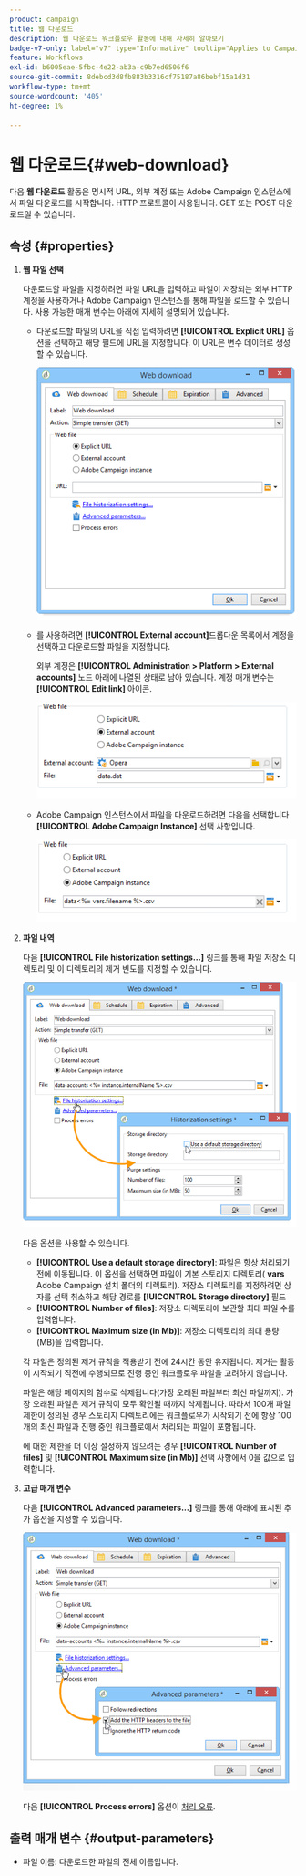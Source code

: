 ```yaml
---
product: campaign
title: 웹 다운로드
description: 웹 다운로드 워크플로우 활동에 대해 자세히 알아보기
badge-v7-only: label="v7" type="Informative" tooltip="Applies to Campaign Classic v7 only"
feature: Workflows
exl-id: b6005eae-5fbc-4e22-ab3a-c9b7ed6506f6
source-git-commit: 8debcd3d8fb883b3316cf75187a86bebf15a1d31
workflow-type: tm+mt
source-wordcount: '405'
ht-degree: 1%

---
```


# 웹 다운로드{#web-download}



다음 **웹 다운로드** 활동은 명시적 URL, 외부 계정 또는 Adobe Campaign 인스턴스에서 파일 다운로드를 시작합니다. HTTP 프로토콜이 사용됩니다. GET 또는 POST 다운로드일 수 있습니다.

## 속성 {#properties}

1. **웹 파일 선택**

   다운로드할 파일을 지정하려면 파일 URL을 입력하고 파일이 저장되는 외부 HTTP 계정을 사용하거나 Adobe Campaign 인스턴스를 통해 파일을 로드할 수 있습니다. 사용 가능한 매개 변수는 아래에 자세히 설명되어 있습니다.

   * 다운로드할 파일의 URL을 직접 입력하려면 **[!UICONTROL Explicit URL]** 옵션을 선택하고 해당 필드에 URL을 지정합니다. 이 URL은 변수 데이터로 생성할 수 있습니다.

      ![](assets/download_web_edit.png)

   * 를 사용하려면 **[!UICONTROL External account]**&#x200B;드롭다운 목록에서 계정을 선택하고 다운로드할 파일을 지정합니다.

      외부 계정은 **[!UICONTROL Administration > Platform > External accounts]** 노드 아래에 나열된 상태로 남아 있습니다. 계정 매개 변수는 **[!UICONTROL Edit link]** 아이콘.

      ![](assets/download_web_edit_external.png)

   * Adobe Campaign 인스턴스에서 파일을 다운로드하려면 다음을 선택합니다 **[!UICONTROL Adobe Campaign Instance]** 선택 사항입니다.

      ![](assets/download_web_edit_instance.png)

1. **파일 내역**

   다음 **[!UICONTROL File historization settings...]** 링크를 통해 파일 저장소 디렉토리 및 이 디렉토리의 제거 빈도를 지정할 수 있습니다.

   ![](assets/download_web_edit_hist.png)

   다음 옵션을 사용할 수 있습니다.

   * **[!UICONTROL Use a default storage directory]**: 파일은 항상 처리되기 전에 이동됩니다. 이 옵션을 선택하면 파일이 기본 스토리지 디렉토리( **vars** Adobe Campaign 설치 폴더의 디렉토리). 저장소 디렉토리를 지정하려면 상자를 선택 취소하고 해당 경로를 **[!UICONTROL Storage directory]** 필드
   * **[!UICONTROL Number of files]**: 저장소 디렉토리에 보관할 최대 파일 수를 입력합니다.
   * **[!UICONTROL Maximum size (in Mb)]**: 저장소 디렉토리의 최대 용량(MB)을 입력합니다.

   각 파일은 정의된 제거 규칙을 적용받기 전에 24시간 동안 유지됩니다. 제거는 활동이 시작되기 직전에 수행되므로 진행 중인 워크플로우 파일을 고려하지 않습니다.

   파일은 해당 페이지의 함수로 삭제됩니다(가장 오래된 파일부터 최신 파일까지). 가장 오래된 파일은 제거 규칙이 모두 확인될 때까지 삭제됩니다. 따라서 100개 파일 제한이 정의된 경우 스토리지 디렉토리에는 워크플로우가 시작되기 전에 항상 100개의 최신 파일과 진행 중인 워크플로에서 처리되는 파일이 포함됩니다.

   에 대한 제한을 더 이상 설정하지 않으려는 경우 **[!UICONTROL Number of files]** 및 **[!UICONTROL Maximum size (in Mb)]** 선택 사항에서 0을 값으로 입력합니다.

1. **고급 매개 변수**

   다음 **[!UICONTROL Advanced parameters...]** 링크를 통해 아래에 표시된 추가 옵션을 지정할 수 있습니다.

   ![](assets/download_web_edit_advanced.png)

   다음 **[!UICONTROL Process errors]** 옵션이 [처리 오류](monitoring-workflow-execution.md#processing-errors).

## 출력 매개 변수 {#output-parameters}

* 파일 이름: 다운로드한 파일의 전체 이름입니다.

